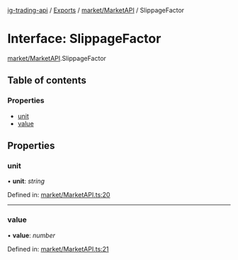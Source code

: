 [ig-trading-api](../README.md) / [Exports](../modules.md) / [market/MarketAPI](../modules/market_marketapi.md) / SlippageFactor

# Interface: SlippageFactor

[market/MarketAPI](../modules/market_marketapi.md).SlippageFactor

## Table of contents

### Properties

- [unit](market_marketapi.slippagefactor.md#unit)
- [value](market_marketapi.slippagefactor.md#value)

## Properties

### unit

• **unit**: _string_

Defined in: [market/MarketAPI.ts:20](https://github.com/bennycode/ig-trading-api/blob/eb2ba64/src/market/MarketAPI.ts#L20)

---

### value

• **value**: _number_

Defined in: [market/MarketAPI.ts:21](https://github.com/bennycode/ig-trading-api/blob/eb2ba64/src/market/MarketAPI.ts#L21)
